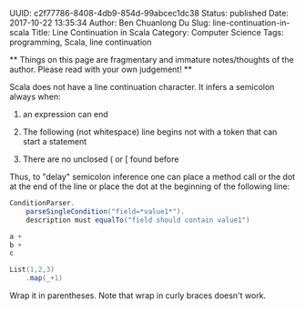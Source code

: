 UUID: c2f77786-8408-4db9-854d-99abcec1dc38
Status: published
Date: 2017-10-22 13:35:34
Author: Ben Chuanlong Du
Slug: line-continuation-in-scala
Title: Line Continuation in Scala
Category: Computer Science
Tags: programming, Scala, line continuation

**
Things on this page are
fragmentary and immature notes/thoughts of the author.
Please read with your own judgement!
**

Scala does not have a line continuation character.
It infers a semicolon always when:

1. an expression can end

2. The following (not whitespace) line begins not with a token that can start a statement

3. There are no unclosed ( or [ found before

Thus, 
to "delay" semicolon inference one can place a method call 
or the dot at the end of the line 
or place the dot at the beginning of the following line:

```scala
ConditionParser.
    parseSingleCondition("field=*value1*").
    description must equalTo("field should contain value1")

a +
b +
c
```

```scala
List(1,2,3)
    .map(_+1)
```

Wrap it in parentheses.
Note that wrap in curly braces doesn't work.
